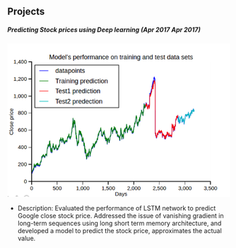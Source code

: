 ## Projects
##### **Predicting Stock prices using Deep learning (Apr 2017 Apr 2017)**
![Stock price](Images/Capstone.png)
- Description:
Evaluated the performance of LSTM network to predict Google close stock price. Addressed the issue of vanishing gradient in long-term sequences using long short term memory architecture, and developed a model to predict the stock price, approximates the actual value.
